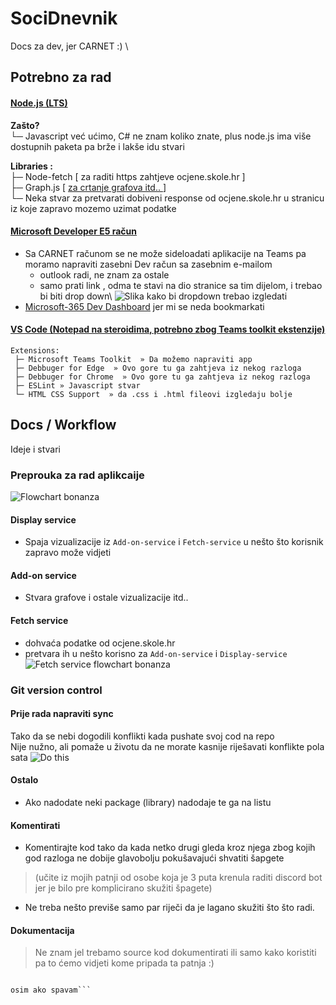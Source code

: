 # SociDnevnik
Docs za dev, jer CARNET   :)
\
## Potrebno za rad 

#### [Node.js (LTS)](https://nodejs.org/en/download/)
   **Zašto?**\
      └─ Javascript već ućimo, C# ne znam koliko znate, plus node.js ima
        više dostupnih paketa pa brže i lakše idu stvari

   **Libraries :**\
      ├─ Node-fetch [ za raditi https zahtjeve ocjene.skole.hr ]\
      ├─ Graph.js  [ [ za crtanje grafova itd.. ](https://www.chartjs.org/docs/latest/getting-started/installation.html#npm) ]\
      └─ Neka stvar za pretvarati dobiveni response od ocjene.skole.hr u stranicu iz koje zapravo mozemo uzimat podatke

#### [Microsoft Developer E5 račun](https://docs.microsoft.com/en-us/microsoftteams/platform/build-your-first-app/build-first-app-overview#set-up-your-development-account)
-  Sa CARNET računom se ne može sideloadati aplikacije na Teams pa moramo napraviti zasebni Dev račun sa zasebnim e-mailom 
    - outlook radi, ne znam za ostale
    - samo prati link , odma te stavi na dio stranice sa tim dijelom, i trebao bi biti drop down\ ![Slika kako bi dropdown trebao izgledati](https://imgur.com/LagiYU6.png "Izgled drop downa")
- [Microsoft-365 Dev Dashboard](https://developer.microsoft.com/en-us/microsoft-365/profile/) jer mi se neda bookmarkati
    

#### [VS Code (Notepad na steroidima, potrebno zbog Teams toolkit ekstenzije)](https://code.visualstudio.com) 

    Extensions:
     ├─ Microsoft Teams Toolkit  » Da možemo napraviti app
     ├─ Debbuger for Edge  » Ovo gore tu ga zahtjeva iz nekog razloga
     ├─ Debbuger for Chrome  » Ovo gore tu ga zahtjeva iz nekog razloga
     ├─ ESLint » Javascript stvar
     └─ HTML CSS Support  » da .css i .html fileovi izgledaju bolje 

## Docs / Workflow 

Ideje i stvari 

### Preprouka za rad aplikcaije 

![Flowchart bonanza](https://imgur.com/AZXCa8x.png "Wow!!!")    

#### Display service
-   Spaja vizualizacije iz `Add-on-service` i `Fetch-service` u nešto što korisnik zapravo može vidjeti

#### Add-on service
-   Stvara grafove i ostale vizualizacije itd..

#### Fetch service
-   dohvaća podatke od ocjene.skole.hr
-   pretvara ih u nešto korisno za `Add-on-service` i `Display-service`
    ![Fetch service flowchart bonanza](https://imgur.com/y7j01A8.png "Nice!!! very wow!!! :(")


### Git version control 

#### Prije rada napraviti sync 
Tako da se nebi dogodili konflikti kada pushate svoj cod na repo\
Nije nužno, ali pomaže u životu da ne morate kasnije riješavati konflikte pola sata
![Do this](https://imgur.com/B8lxTgD.png "plz I beg of you")

#### Ostalo
-   Ako nadodate neki package (library) nadodaje te ga na listu

#### Komentirati
- Komentirajte kod tako da kada netko drugi gleda kroz njega zbog kojih god razloga ne dobije glavobolju pokušavajući shvatiti šapgete
> (učite iz mojih patnji od osobe koja je 3 puta krenula raditi discord bot jer je bilo pre komplicirano skužiti špagete)
- Ne treba nešto previše samo par riječi da je lagano skužiti što što radi.

#### Dokumentacija
> Ne znam jel trebamo source kod dokumentirati ili samo kako koristiti pa to ćemo vidjeti kome pripada ta patnja :)


``` Ako imate pitanja Discord > Whatsapp :)))))))))))))))))))))))))))))))))))))))))))))))))))))))))))))))))))))))))))))))))))))))))) 

osim ako spavam```